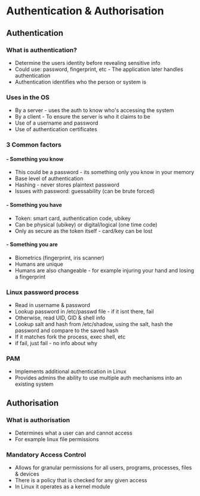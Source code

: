 # Authentication & Authorisation


## Authentication
### What is authentication?
- Determine the users identity before revealing sensitive info
- Could use: password, fingerprint, etc - The application later handles authentication
- Authentication identifies who the person or system is

### Uses in the OS
- By a server - uses the auth to know who's accessing the system
- By a client - To ensure the server is who it claims to be
- Use of a username and password
- Use of authentication certificates

### 3 Common factors
#### - Something you know
- This could be a password - its something only you know in your memory
- Base level of authentication
- Hashing - never stores plaintext password
- Issues with password: guessability (can be brute forced)

#### - Something you have
- Token: smart card, authentication code, ubikey
- Can be physical (ubikey) or digital/logical (one time code)
- Only as secure as the token itself - card/key can be lost

#### - Something you are
- Biometrics (fingerprint, iris scanner)
- Humans are unique
- Humans are also changeable - for example injuring your hand and losing a fingerprint


### Linux password process
- Read in username & password
- Lookup password in /etc/passwd file - if it isnt there, fail
- Otherwise, read UID, GID & shell info
- Lookup salt and hash from /etc/shadow, using the salt, hash the password and compare to the saved hash
- If it matches fork the process, exec shell, etc
- if fail, just fail - no info about why

### PAM
- Implements additional authentication in Linux
- Provides admins the ability to use multiple auth mechanisms into an existing system

## Authorisation
### What is authorisation
- Determines what a user can and cannot access
- For example linux file permissions

### Mandatory Access Control
- Allows for granular permissions for all users, programs, processes, files & devices
- There is a policy that is checked for any given access
- In Linux it operates as a kernel module
